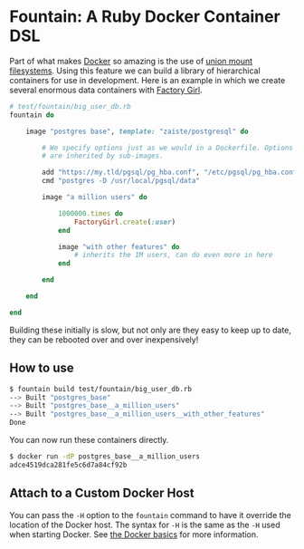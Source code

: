# Fountain: A Ruby Docker Container DSL

Part of what makes [Docker](https://github.com/dotcloud/docker) so amazing is the use of [union mount filesystems](http://en.wikipedia.org/wiki/Union_mount). Using this feature we can build a library of hierarchical containers for use in development. Here is an example in which we create several enormous data containers with [Factory Girl](https://github.com/thoughtbot/factory_girl).

```ruby
# test/fountain/big_user_db.rb
fountain do

	image "postgres base", template: "zaiste/postgresql" do

		# We specify options just as we would in a Dockerfile. Options
		# are inherited by sub-images.

		add "https://my.tld/pgsql/pg_hba.conf", "/etc/pgsql/pg_hba.conf"
		cmd "postgres -D /usr/local/pgsql/data"

		image "a million users" do

			1000000.times do
				FactoryGirl.create(:user)
			end

			image "with other features" do
				# inherits the 1M users, can do even more in here
			end

		end

	end

end

```

Building these initially is slow, but not only are they easy to keep up to date, they can be rebooted over and over inexpensively!

## How to use

```bash
$ fountain build test/fountain/big_user_db.rb
--> Built "postgres_base"
--> Built "postgres_base__a_million_users"
--> Built "postgres_base__a_million_users__with_other_features"
Done
```

You can now run these containers directly.

```bash
$ docker run -dP postgres_base__a_million_users
adce4519dca281fe5c6d7a84cf92b
```

## Attach to a Custom Docker Host

You can pass the `-H` option to the `fountain` command to have it override the location of the Docker host. The syntax for `-H` is the same as the `-H` used when starting Docker. See [the Docker basics](https://docs.docker.com/articles/basics/#bind-docker-to-another-hostport-or-a-unix-socket) for more information.